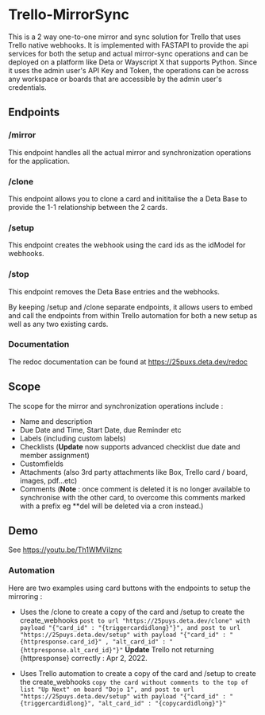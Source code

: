 # Trello-MirrorSync

This is a 2 way one-to-one mirror and sync solution for Trello that uses Trello native webhooks. It is implemented with FASTAPI to provide the api services for both the setup and actual mirror-sync operations and can be deployed on a platform like Deta or Wayscript X that supports Python. Since it uses the admin user's API Key and Token, the operations can be across any workspace or boards that are accessible by the admin user's credentials.

## Endpoints

### /mirror
This endpoint handles all the actual mirror and synchronization operations for the application.
### /clone
This endpoint allows you to clone a card and inititalise the a Deta Base to provide the 1-1 relationship between the 2 cards.
### /setup
This endpoint creates the webhook using the card ids as the idModel for webhooks.
### /stop
This endpoint removes the Deta Base entries and the webhooks.

By keeping /setup and /clone separate endpoints, it allows users to embed and call the endpoints from within Trello automation for both a new setup as well as any two existing cards.

### Documentation
The redoc documentation can be found at https://25puxs.deta.dev/redoc

## Scope
The scope for the mirror and synchronization operations include :

- Name and description
- Due Date and Time, Start Date, due Reminder etc
- Labels (including custom labels)
- Checklists (**Update** now supports advanced checklist due date and member assignment)
- Customfields
- Attachments (also 3rd party attachments like Box, Trello card / board, images, pdf...etc)
- Comments (**Note** : once comment is deleted it is no longer available to synchronise with the other card, to overcome this comments marked with a prefix eg **del will be deleted via a cron instead.)

## Demo
See https://youtu.be/Th1WMViIznc

### Automation
Here are two examples using card buttons with the endpoints to setup the mirroring :

- Uses the /clone to create a copy of the card and /setup to create the create_webhooks
`post to url "https://25puys.deta.dev/clone" with payload "{"card_id" : "{triggercardidlong}"}", and post to url "https://25puys.deta.dev/setup" with payload "{"card_id" : "{httpresponse.card_id}" , "alt_card_id" : "{httpresponse.alt_card_id}"}"`
**Update** Trello not returning {httpresponse} correctly : Apr 2, 2022.

- Uses Trello automation to create a copy of the card and /setup to create the create_webhooks
`copy the card without comments to the top of list "Up Next" on board "Dojo 1", and post to url "https://25puys.deta.dev/setup" with payload "{"card_id" : "{triggercardidlong}", "alt_card_id" : "{copycardidlong}"}"`
